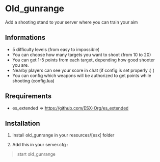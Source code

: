 # Old_gunrange

Add a shooting stand to your server where you can train your aim

## Informations

   - 5 difficulty levels (from easy to impossible)
   - You can choose how many targets you want to shoot (from 10 to 20)
   - You can get 1-5 points from each target, depending how good shooter you are. 
   - Nearby players can see your score in chat (if config is set properly :) )
   - You can config which weapons will be authorized to get points while shooting (config.lua)
   
## Rrequirements

   - es_extended => https://github.com/ESX-Org/es_extended

## Installation

1.	Install old_gunrange in your resources/[esx] folder

2.	Add this in your server.cfg :

> start old_gunrange
